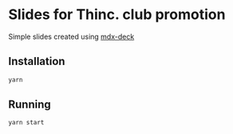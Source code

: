 # Slides for Thinc. club promotion

Simple slides created using [mdx-deck](https://github.com/jxnblk/mdx-deck)

## Installation

```bash
yarn
```

## Running

```
yarn start
```
